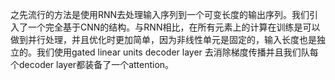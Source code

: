 之先流行的方法是使用RNN去处理输入序列到一个可变长度的输出序列。我们引入了一个完全基于CNN的结构。与RNN相比，在所有元素上的计算在训练是可以做到并行处理，并且优化时更加简单，因为非线性单元是固定的，输入长度也是独立的。我们使用gated linear units decoder layer 去消除梯度传播并且我们队每个decoder layer都装备了一个attention。

